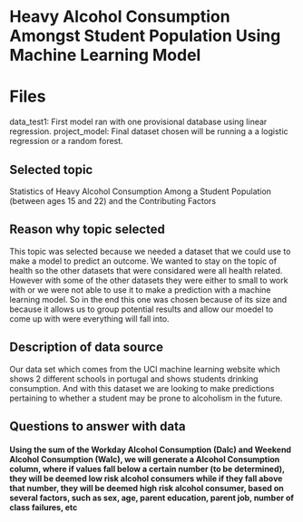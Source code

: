 # Heavy Alcohol Consumption Amongst Student Population Using Machine Learning Model

# Files
data_test1: First model ran with one provisional database using linear regression.
project_model: Final dataset chosen will be running a a logistic regression or a random forest.
## Selected topic
Statistics of Heavy Alcohol Consumption Among a Student Population (between ages 15 and 22) and the Contributing Factors

## Reason why topic selected
This topic was selected because we needed a dataset that we could use to make a model to predict an outcome. We wanted to stay on the topic of health
so the other datasets that were considared were all health related. However with some of the other datasets they were either to small to work with or
we were not able to use it to make a prediction with a machine learning model. So in the end this one was chosen because of its size and because it allows us to group potential results and allow our moedel to come up with were everything will fall into.

## Description of data source
Our data set which comes from the UCI machine learning website which shows 2 different schools in portugal and shows students drinking consumption. And with this dataset 
we are looking to make predictions pertaining to whether a student may be prone to alcoholism in the future.
## Questions to answer with data 
#### Using the sum of the Workday Alcohol Consumption (Dalc) and Weekend Alcohol Consumption (Walc), we will generate a Alcohol Consumption column, where if values fall below a certain number (to be determined), they will be deemed low risk alcohol consumers while if they fall above that number, they will be deemed high risk alcohol consumer, based on several factors, such as sex, age, parent education, parent job, number of class failures, etc
